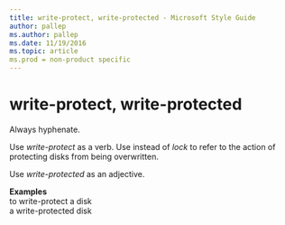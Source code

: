 ```yaml
---
title: write-protect, write-protected - Microsoft Style Guide
author: pallep
ms.author: pallep
ms.date: 11/19/2016
ms.topic: article
ms.prod = non-product specific
---
```


# write-protect, write-protected

Always hyphenate. 

Use *write-protect* as a verb. Use instead of *lock* to refer to the action of protecting disks from being overwritten. 

Use *write-protected* as an adjective.

**Examples**  
to write-protect a disk  
a write-protected disk 
